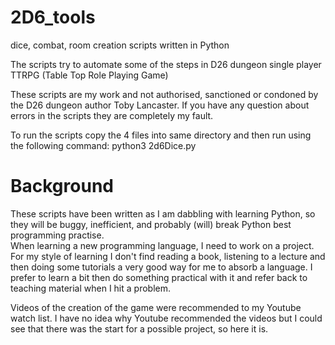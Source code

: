 # 2D6_tools
dice, combat, room creation scripts written in Python
 
The scripts try to automate some of the steps in D26 dungeon single player TTRPG (Table Top Role Playing Game)
 
These scripts are my work and not authorised, sanctioned or condoned by the D26 dungeon author Toby Lancaster.  If you have any question about errors in the scripts they are completely my fault.

To run the scripts copy the 4 files into same directory and then run using the following command:
python3 2d6Dice.py


Background
==========
These scripts have been written as I am dabbling with learning Python, so they will be buggy, inefficient, and probably (will) break Python best programming practise.  
When learning a new programming language, I need to work on a project.  For my style of learning I don't find reading a book, listening to a lecture and then doing some tutorials a very good way for me to absorb a language.  I prefer to learn a bit then do something practical with it and refer back to teaching material when I hit a problem.

Videos of the creation of the game were recommended to my Youtube watch list. 
I have no idea why Youtube recommended the videos but I could see that there was the start for a possible project, so here it is. 
